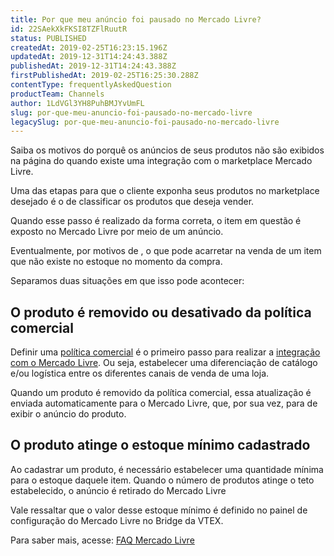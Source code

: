```yaml
---
title: Por que meu anúncio foi pausado no Mercado Livre?
id: 22SAekXkFKSI8TZFlRuutR
status: PUBLISHED
createdAt: 2019-02-25T16:23:15.196Z
updatedAt: 2019-12-31T14:24:43.388Z
publishedAt: 2019-12-31T14:24:43.388Z
firstPublishedAt: 2019-02-25T16:25:30.288Z
contentType: frequentlyAskedQuestion
productTeam: Channels
author: 1LdVGl3YH8PuhBMJYvUmFL
slug: por-que-meu-anuncio-foi-pausado-no-mercado-livre
legacySlug: por-que-meu-anuncio-foi-pausado-no-mercado-livre
---
```


Saiba os motivos do porquê os anúncios de seus produtos não são exibidos na página do quando existe uma integração com o marketplace Mercado Livre.

Uma das etapas para que o cliente exponha seus produtos no marketplace desejado é o de classificar os produtos que deseja vender. 

Quando esse passo é realizado da forma correta, o item em questão é exposto no Mercado Livre por meio de um anúncio. 

Eventualmente, por motivos de , o que pode acarretar na venda de um item que não existe no estoque no momento da compra. 

Separamos duas situações em que isso pode acontecer:

## O produto é removido ou desativado da política comercial ##

Definir uma [política comercial](https://help.vtex.com/pt/faq/o-que-e-uma-politica-comercial "política comercial") é o primeiro passo para realizar a [integração com o Mercado Livre](https://help.vtex.com/pt/tracks/configurar-integracao-do-mercado-livre?step=1#definindo-catalogo-de-produtos "integração com o Mercado Livre"). Ou seja, estabelecer uma diferenciação de catálogo e/ou logística entre os diferentes canais de venda de uma loja.

Quando um produto é removido da política comercial, essa atualização é enviada automaticamente para o Mercado Livre, que, por sua vez, para de exibir o anúncio do produto.  

## O produto atinge o estoque mínimo cadastrado ##
Ao cadastrar um produto, é necessário estabelecer uma quantidade mínima para o estoque daquele item. Quando o número de produtos atinge o teto estabelecido, o anúncio é retirado do Mercado Livre

Vale ressaltar que o valor desse estoque mínimo é definido no painel de configuração do Mercado Livre no Bridge da VTEX. 


Para saber mais, acesse:
[FAQ Mercado Livre](https://help.vtex.com/pt/faq/mercado-livre-faq "FAQ Mercado Livre")
